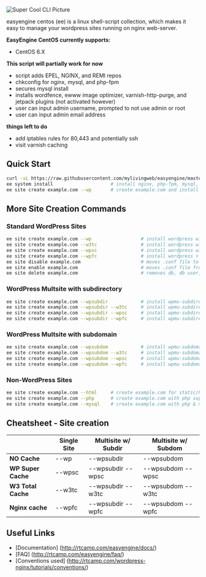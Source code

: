 <img src="https://www.evernote.com/shard/s71/sh/a7354216-9e3b-4c26-a647-1887ba35ae86/cc2b3d9bb10dfca17559e9218c9b9974/deep/0/root@testbox--.png" alt="Super Cool CLI Picture" align="center" />

easyengine centos (ee) is a linux shell-script collection, which makes it easy to manage your wordpress sites running on nginx web-server.

**EasyEngine CentOS currently supports:**

- CentOS 6.X

**This script will partially work for now**
- script adds EPEL, NGINX, and REMI repos
- chkconfig for nginx, mysql, and php-fpm
- secures mysql install
- installs wordfence, ewww image optimizer, varnish-http-purge, and jetpack plugins (not activated however)
- user can input admin username, prompted to not use admin or root
- user can input admin email address

**things left to do**
- add iptables rules for 80,443 and potentially ssh 
- visit varnish caching


## Quick Start

```bash
curl -sL https://raw.githubusercontent.com/mylivingweb/easyengine/master/install.sh | sudo bash         # install easyengine
ee system install                     # install nginx, php-fpm, mysql, only run once
ee site create example.com --wp       # create example.com and install wordpress on it
```
## More Site Creation Commands

### Standard WordPress Sites

```bash
ee site create example.com --wp                  # install wordpress without any page caching
ee site create example.com --w3tc                # install wordpress with w3-total-cache plugin 
ee site create example.com --wpsc                # install wordpress with wp-super-cache plugin 
ee site create example.com --wpfc                # install wordpress + nginx fastcgi_cache
ee site disable example.com 					 # moves .conf file to directory and reloads nginx
ee site enable example.com						 # moves .conf file from directory to conf.d and reload nginx
ee site delete example.com						 # removes db, db user, and webroot, this is permanent
```

### WordPress Multsite with subdirectory 

```bash
ee site create example.com --wpsubdir            # install wpmu-subdirectory without any page caching
ee site create example.com --wpsubdir --w3tc     # install wpmu-subdirectory with w3-total-cache plugin 
ee site create example.com --wpsubdir --wpsc     # install wpmu-subdirectory with wp-super-cache plugin 
ee site create example.com --wpsubdir --wpfc     # install wpmu-subdirectory + nginx fastcgi_cache
```

### WordPress Multsite with subdomain 

```bash
ee site create example.com --wpsubdom            # install wpmu-subdomain without any page caching
ee site create example.com --wpsubdom --w3tc     # install wpmu-subdomain with w3-total-cache plugin 
ee site create example.com --wpsubdom --wpsc     # install wpmu-subdomain with wp-super-cache plugin 
ee site create example.com --wpsubdom --wpfc     # install wpmu-subdomain + nginx fastcgi_cache
```

### Non-WordPress Sites
```bash
ee site create example.com --html     # create example.com for static/html sites
ee site create example.com --php      # create example.com with php support
ee site create example.com --mysql    # create example.com with php & mysql support
```

## Cheatsheet - Site creation


|                    |  Single Site  | 	Multisite w/ Subdir  |	Multisite w/ Subdom  |
|--------------------|---------------|-----------------------|-----------------------|
| **NO Cache**       |  	  --wp     |	    --wpsubdir       |	     --wpsubdom      |
| **WP Super Cache** |	  --wpsc     |	  --wpsubdir --wpsc  |  	--wpsubdom --wpsc  |
| **W3 Total Cache** |    --w3tc     |	  --wpsubdir --w3tc  |  	--wpsubdom --w3tc  |
| **Nginx cache**    |    --wpfc     |    --wpsubdir --wpfc  |  	--wpsubdom --wpfc  |


## Useful Links
- [Documentation] (http://rtcamp.com/easyengine/docs/) 
- [FAQ] (http://rtcamp.com/easyengine/faq/)
- [Conventions used] (http://rtcamp.com/wordpress-nginx/tutorials/conventions/)

